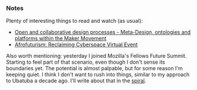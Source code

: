 ### Notes

Plenty of interesting things to read and watch (as usual):

- [Open and collaborative design processes - Meta-Design, ontologies and platforms within the Maker Movement](https://aaltodoc.aalto.fi/handle/123456789/47213)
- [Afrofuturism: Reclaiming Cyberspace Virtual Event](https://www.youtube.com/watch?v=5eBJEx7fDnA)

Also worth mentioning: yesterday I joined Mozilla's Fellows Future Summit. Starting to feel part of that scenario, even though I don't sense its boundaries yet. The potential is almost palpable, but for some reason I'm keeping quiet. I think I don't want to rush into things, similar to my approach to Ubatuba a decade ago. I'll write about that in the [spiral](../spiral).
